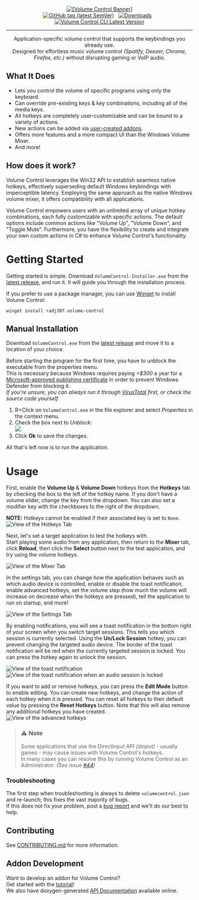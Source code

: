 <p align="center">
<a href="https://radj307.github.io/volume-control"><img alt="[Volume Control Banner]" src="https://i.imgur.com/rMbNIhU.png"></a><br/>
<a href="https://github.com/radj307/volume-control/releases/latest"><img alt="GitHub tag (latest SemVer)" src="https://img.shields.io/github/v/tag/radj307/volume-control?color=e8e8e7&label=Latest%20Release&logo=github&logoColor=e8e8e7&sort=semver&style=flat-square"></a>&nbsp;&nbsp;&nbsp;<a href="https://github.com/radj307/volume-control/releases"><img alt="Downloads" src="https://img.shields.io/github/downloads/radj307/volume-control/total?color=e8e8e7&logo=github&logoColor=e8e8e7&style=flat-square"></a>&nbsp;&nbsp;&nbsp;<a href="https://github.com/radj307/volume-control-cli"><img alt="Volume Control CLI Latest Version" src="https://img.shields.io/github/v/tag/radj307/volume-control-cli?color=e8e8e7&logo=github&logoColor=e8e8e7&label=Latest%20VCCLI%20Version&style=flat-square"></a>
</p>

***

<p align="center">
Application-specific volume control that supports the keybindings you already use.<br/>
Designed for effortless music volume control <i>(Spotify, Deezer, Chrome, Firefox, etc.)</i> without disrupting gaming or VoIP audio.
</p>

## What It Does

- Lets you control the volume of specific programs using only the keyboard.
- Can override pre-existing keys & key combinations, including all of the media keys.
- All hotkeys are completely user-customizable and can be bound to a variety of actions.
- New actions can be added via [user-created addons](https://radj307.github.io/volume-control/html/md_docs__addon_development.html).
- Offers more features and a more compact UI than the Windows Volume Mixer.
- And more!

## How does it work?

Volume Control leverages the Win32 API to establish seamless native hotkeys, effectively superseding default Windows keybindings with imperceptible latency. Employing the same approach as the native Windows volume mixer, it offers compatibility with all applications.

Volume Control empowers users with an unlimited array of unique hotkey combinations, each fully customizable with specific actions. The default options include common actions like "Volume Up", "Volume Down", and "Toggle Mute". Furthermore, you have the flexibility to create and integrate your own custom actions in C# to enhance Volume Control's functionality.

# Getting Started

Getting started is simple. Download `VolumeControl-Installer.exe` from the [latest release](https://github.com/radj307/volume-control/releases/latest), and run it. It will guide you through the installation process.

If you prefer to use a package manager, you can use [Winget](https://learn.microsoft.com/en-us/windows/package-manager/) to install Volume Control:
```
winget install radj307.volume-control
```

## Manual Installation

Download `VolumeControl.exe` from the [latest release](https://github.com/radj307/volume-control/releases/latest) and move it to a location of your choice.

Before starting the program for the first time, you have to unblock the executable from the properties menu.  
This is necessary because Windows requires paying *&gt;$300* a year for a [Microsoft-approved publishing certificate](https://docs.microsoft.com/en-us/windows-hardware/drivers/dashboard/get-a-code-signing-certificate) in order to prevent Windows Defender from blocking it.  
*If you're unsure, you can always run it through [VirusTotal](https://www.virustotal.com/gui/home/upload) first, or check the source code yourself.*

 1. R+Click on `VolumeControl.exe` in the file explorer and select *Properties* in the context menu.  
 2. Check the box next to *Unblock:*  
 ![](https://i.imgur.com/NMI4m4F.png)  
 3. Click **Ok** to save the changes.  

All that's left now is to run the application.

# Usage

First, enable the **Volume Up** & **Volume Down** hotkeys from the **Hotkeys** tab by checking the box to the left of the hotkey name. If you don't have a volume slider, change the key from the dropdown. You can also set a modifier key with the checkboxes to the right of the dropdown. 

**NOTE:** Hotkeys cannot be enabled if their associated key is set to `None`.  
![View of the Hotkeys Tab](https://i.imgur.com/Qvkev52.png)


Next, let's set a target application to test the hotkeys with.  
Start playing some audio from any application, then return to the **Mixer** tab, click **Reload**, then click the **Select** button next to the test application, and try using the volume hotkeys.  

![View of the Mixer Tab](https://i.imgur.com/r5uaSx0.png)

In the settings tab, you can change how the application behaves such as which audio device is controlled, enable or disable the toast notification, enable advanced hotkeys, set the volume step (how much the volume will increase on decrease when the hotkeys are pressed), tell the application to run on startup, and more!

![View of the Settings Tab](https://i.imgur.com/jx8j1bC.png)

By enabling notifications, you will see a toast notification in the bottom right of your screen when you switch target sessions. This tells you which session is currently selected. Using the **Un/Lock Session** hotkey, you can prevent changing the targeted audio device. The border of the toast notification will be red when the currently targeted session is locked. You can press the hotkey again to unlock the session. 

![View of the toast notification](https://i.imgur.com/YWoXPxW.png)
![View of the toast notification when an audio session is locked](https://i.imgur.com/KOdYtGi.png)

If you want to add or remove hotkeys, you can press the **Edit Mode** button to enable editing. You can create new hotkeys, and change the action of each hotkey when it is pressed. You can reset all hotkeys to their default value by pressing the **Reset Hotkeys** button. Note that this will also remove any additional hotkeys you have created.  
![View of the advanced hotkeys](https://i.imgur.com/A79qhcM.png)

> ### :warning: Note
> Some applications that use the DirectInput API *(dinput)* - usually games - may cause issues with Volume Control's hotkeys.  
> In many cases you can resolve this by running Volume Control as an Administrator. *(See issue [#44](https://github.com/radj307/volume-control/issues/44))*  
### Troubleshooting
The first step when troubleshooting is always to delete `volumecontrol.json` and re-launch; this fixes the vast majority of bugs.  
If this does not fix your problem, post a [bug report](https://github.com/radj307/volume-control/issues/new?assignees=&labels=bug%2Ctriage&template=BugReport.yml&title=%5BBUG%5D+...) and we'll do our best to help.

## Contributing

See [CONTRIBUTING.md](CONTRIBUTING.md) for more information.  

## Addon Development

Want to develop an addon for Volume Control?  
Get started with the [tutorial](https://radj307.github.io/volume-control/html/md_docs__addon_development.html)!  
We also have doxygen-generated [API Documentation](https://radj307.github.io/volume-control/html/annotated.html) available online.  
